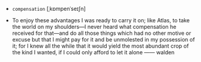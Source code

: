 - `compensation` [ˌkɒmpenˈseɪʃn]



-  To enjoy these advantages I was ready to carry it on; like Atlas, to take the world on my shoulders﻿—I never heard what compensation he received for that﻿—and do all those things which had no other motive or excuse but that I might pay for it and be unmolested in my possession of it; for I knew all the while that it would yield the most abundant crop of the kind I wanted, if I could only afford to let it alone —— walden